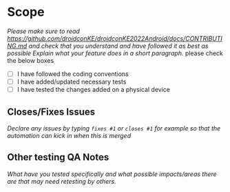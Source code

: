 # Scope

_Please make sure to read https://github.com/droidconKE/droidconKE2022Android/docs/CONTRIBUTING.md
and check that you understand and have followed it as best as possible Explain what your feature
does in a short paragraph._ please check the below boxes
- [ ] I have followed the coding conventions
- [ ] I have added/updated necessary tests
- [ ] I have tested the changes added on a physical device

## Closes/Fixes Issues
_Declare any issues by typing `fixes #1` or `closes #1` for example so that the automation can kick
in when this is merged_

## Other testing QA Notes
_What have you tested specifically and what possible impacts/areas there are that may need retesting
by others._

 
